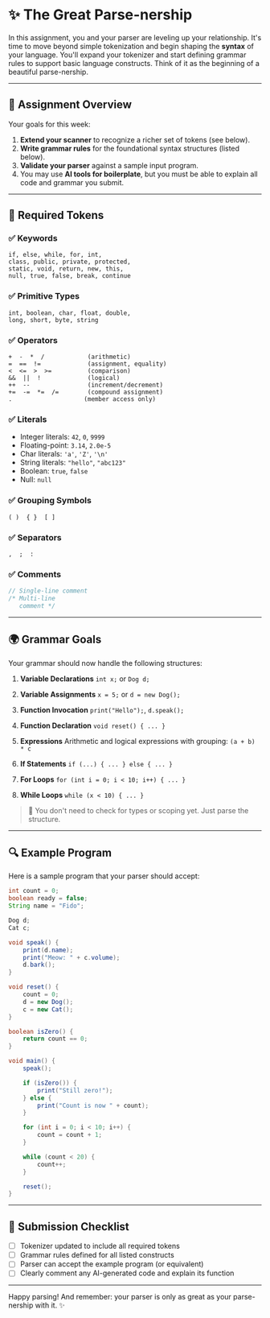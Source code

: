 # ✨ The Great Parse-nership

In this assignment, you and your parser are leveling up your relationship. It's time to move beyond simple tokenization and begin shaping the **syntax** of your language. You'll expand your tokenizer and start defining grammar rules to support basic language constructs. Think of it as the beginning of a beautiful parse-nership.

---

## 📜 Assignment Overview

Your goals for this week:

1. **Extend your scanner** to recognize a richer set of tokens (see below).
2. **Write grammar rules** for the foundational syntax structures (listed below).
3. **Validate your parser** against a sample input program.
4. You may use **AI tools for boilerplate**, but you must be able to explain all code and grammar you submit.

---

## 🔢 Required Tokens

### ✅ Keywords

```
if, else, while, for, int,
class, public, private, protected,
static, void, return, new, this,
null, true, false, break, continue
```

### ✅ Primitive Types

```
int, boolean, char, float, double,
long, short, byte, string
```

### ✅ Operators

```
+  -  *  /            (arithmetic)
=  ==  !=             (assignment, equality)
<  <=  >  >=          (comparison)
&&  ||  !             (logical)
++  --                (increment/decrement)
+=  -=  *=  /=        (compound assignment)
.                    (member access only)
```

### ✅ Literals

* Integer literals: `42`, `0`, `9999`
* Floating-point: `3.14`, `2.0e-5`
* Char literals: `'a'`, `'Z'`, `'\n'`
* String literals: `"hello"`, `"abc123"`
* Boolean: `true`, `false`
* Null: `null`

### ✅ Grouping Symbols

```
( )  { }  [ ]
```

### ✅ Separators

```
,  ;  :
```

### ✅ Comments

```java
// Single-line comment
/* Multi-line
   comment */
```

---

## 🌍 Grammar Goals

Your grammar should now handle the following structures:

1. **Variable Declarations**
   `int x;` or `Dog d;`

2. **Variable Assignments**
   `x = 5;` or `d = new Dog();`

3. **Function Invocation**
   `print("Hello");`, `d.speak();`

4. **Function Declaration**
   `void reset() { ... }`

5. **Expressions**
   Arithmetic and logical expressions with grouping: `(a + b) * c`

6. **If Statements**
   `if (...) { ... } else { ... }`

7. **For Loops**
   `for (int i = 0; i < 10; i++) { ... }`

8. **While Loops**
   `while (x < 10) { ... }`

> 📅 You don't need to check for types or scoping yet. Just parse the structure.

---

## 🔍 Example Program

Here is a sample program that your parser should accept:

```java
int count = 0;
boolean ready = false;
String name = "Fido";

Dog d;
Cat c;

void speak() {
    print(d.name);
    print("Meow: " + c.volume);
    d.bark();
}

void reset() {
    count = 0;
    d = new Dog();
    c = new Cat();
}

boolean isZero() {
    return count == 0;
}

void main() {
    speak();

    if (isZero()) {
        print("Still zero!");
    } else {
        print("Count is now " + count);
    }

    for (int i = 0; i < 10; i++) {
        count = count + 1;
    }

    while (count < 20) {
        count++;
    }

    reset();
}
```

---

## 🚀 Submission Checklist

* [ ] Tokenizer updated to include all required tokens
* [ ] Grammar rules defined for all listed constructs
* [ ] Parser can accept the example program (or equivalent)
* [ ] Clearly comment any AI-generated code and explain its function

---

Happy parsing! And remember: your parser is only as great as your parse-nership with it. ✨
